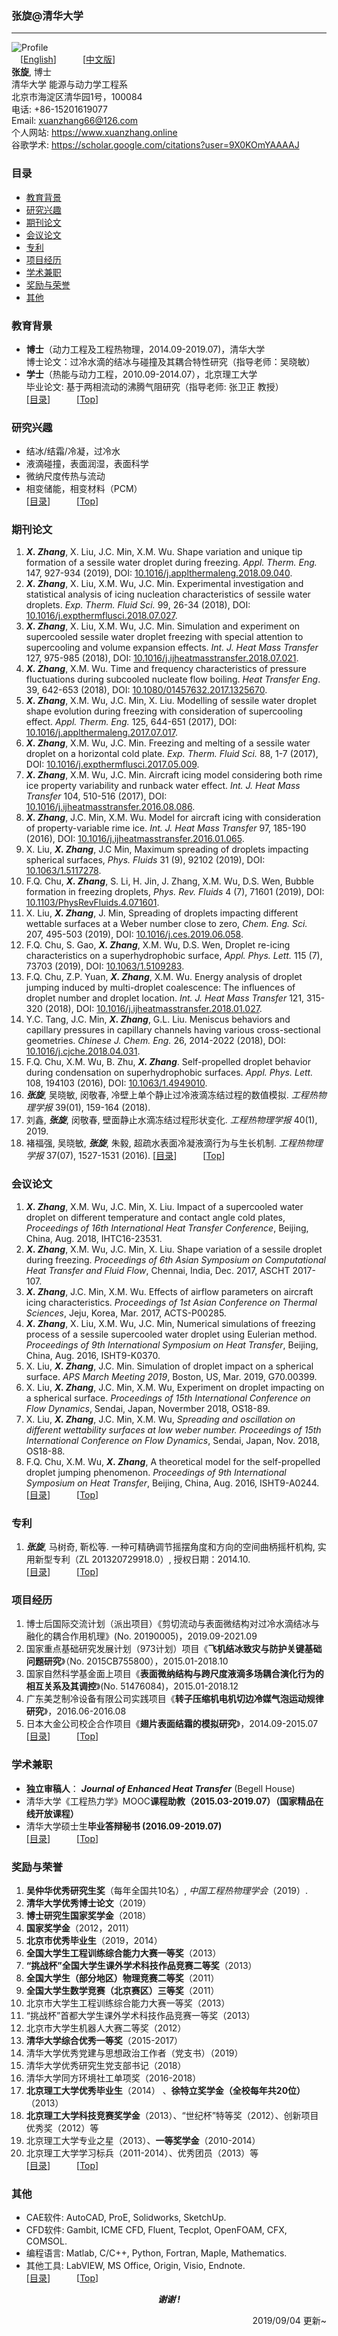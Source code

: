 ### 张旋@清华大学  

***  
![Profile](http://wx1.sinaimg.cn/small/007B55rcly1g4xfrens30j30u00u0npd.jpg)  
　[[English](https://www.xuanzhang.online)]　　　[[中文版](http://8ac127f0.wiz03.com/share/s/2aMivM3cqAXi29jzTe37TBfU2U65mv1qpkda26WwYy2E0P6x)]  
**张旋**, 博士  
清华大学 能源与动力学工程系  
北京市海淀区清华园1号，100084  
电话: +86-15201619077  
Email: [xuanzhang66@126.com](mailto:xuanzhang66@126.com)  
个人网站: <https://www.xuanzhang.online>  
谷歌学术: <https://scholar.google.com/citations?user=9X0KOmYAAAAJ>  

### 目录
- [教育背景](#教育背景)
- [研究兴趣](#研究兴趣)
- [期刊论文](#期刊论文)
- [会议论文](#会议论文)
- [专利](#专利)
- [项目经历](#项目经历)
- [学术兼职](#学术兼职)
- [奖励与荣誉](#奖励与荣誉)
- [其他](#其他)

### 教育背景
- **博士**（动力工程及工程热物理，2014.09-2019.07)，清华大学  
博士论文：过冷水滴的结冰与碰撞及其耦合特性研究（指导老师：吴晓敏）  
- **学士**（热能与动力工程，2010.09-2014.07），北京理工大学  
毕业论文: 基于两相流动的沸腾气阻研究（指导老师: 张卫正 教授）  
[[目录](#目录)]　　　[[Top](#张旋@清华大学)]

### 研究兴趣
- 结冰/结霜/冷凝，过冷水
- 液滴碰撞，表面润湿，表面科学
- 微纳尺度传热与流动
- 相变储能，相变材料（PCM）  
[[目录](#目录)]　　　[[Top](#张旋@清华大学)]

### 期刊论文
1. ***X. Zhang***, X. Liu, J.C. Min, X.M. Wu. Shape variation and unique tip formation of a sessile water droplet during freezing. *Appl. Therm. Eng.* 147, 927-934 (2019), DOI: [10.1016/j.applthermaleng.2018.09.040](https://dx.doi.org/10.1016/j.applthermaleng.2018.09.040).  
1. ***X. Zhang***, X. Liu, X.M. Wu, J.C. Min. Experimental investigation and statistical analysis of icing nucleation characteristics of sessile water droplets. *Exp. Therm. Fluid Sci.* 99, 26-34 (2018), DOI: [10.1016/j.expthermflusci.2018.07.027](https://dx.doi.org/10.1016/j.expthermflusci.2018.07.027).  
1. ***X. Zhang***, X. Liu, X.M. Wu, J.C. Min. Simulation and experiment on supercooled sessile water droplet freezing with special attention to supercooling and volume expansion effects. *Int. J. Heat Mass Transfer* 127, 975-985 (2018), DOI: [10.1016/j.ijheatmasstransfer.2018.07.021](https://dx.doi.org/10.1016/j.ijheatmasstransfer.2018.07.021).  
1. ***X. Zhang***, X.M. Wu. Time and frequency characteristics of pressure fluctuations during subcooled nucleate flow boiling. *Heat Transfer Eng*. 39, 642-653 (2018), DOI: [10.1080/01457632.2017.1325670](https://dx.doi.org/10.1080/01457632.2017.1325670).  
1. ***X. Zhang***, X.M. Wu, J.C. Min, X. Liu. Modelling of sessile water droplet shape evolution during freezing with consideration of supercooling effect. *Appl. Therm. Eng.* 125, 644-651 (2017), DOI: [10.1016/j.applthermaleng.2017.07.017](https://dx.doi.org/10.1016/j.applthermaleng.2017.07.017).  
1. ***X. Zhang***, X.M. Wu, J.C. Min. Freezing and melting of a sessile water droplet on a horizontal cold plate. *Exp. Therm. Fluid Sci.* 88, 1-7 (2017), DOI: [10.1016/j.expthermflusci.2017.05.009](https://dx.doi.org/10.1016/j.expthermflusci.2017.05.009).  
1. ***X. Zhang***, X.M. Wu, J.C. Min. Aircraft icing model considering both rime ice property variability and runback water effect. *Int. J. Heat Mass Transfer* 104, 510-516 (2017), DOI: [10.1016/j.ijheatmasstransfer.2016.08.086](https://dx.doi.org/10.1016/j.ijheatmasstransfer.2016.08.086).
1. ***X. Zhang***, J.C. Min, X.M. Wu. Model for aircraft icing with consideration of property-variable rime ice. *Int. J. Heat Mass Transfer* 97, 185-190 (2016), DOI: [10.1016/j.ijheatmasstransfer.2016.01.065](https://dx.doi.org/10.1016/j.ijheatmasstransfer.2016.01.065).  
1. X. Liu, ***X. Zhang***, J.C Min, Maximum spreading of droplets impacting spherical surfaces, *Phys. Fluids* 31 (9), 92102 (2019), DOI: [10.1063/1.5117278](https://doi.org/10.1063/1.5117278).  
1. F.Q. Chu, ***X. Zhang***, S. Li, H. Jin, J. Zhang, X.M. Wu, D.S. Wen, Bubble formation in freezing droplets, *Phys. Rev. Fluids* 4 (7), 71601 (2019), DOI: [10.1103/PhysRevFluids.4.071601](https://doi.org/10.1103/PhysRevFluids.4.071601).  
1. X. Liu, ***X. Zhang***, J. Min, Spreading of droplets impacting different wettable surfaces at a Weber number close to zero, *Chem. Eng. Sci.* 207, 495-503 (2019), DOI: [10.1016/j.ces.2019.06.058](https://doi.org/10.1016/j.ces.2019.06.058).  
1. F.Q. Chu, S. Gao, ***X. Zhang***, X.M. Wu, D.S. Wen, Droplet re-icing characteristics on a superhydrophobic surface, *Appl. Phys. Lett.* 115 (7), 73703 (2019), DOI: [10.1063/1.5109283](https://doi.org/10.1063/1.5109283).  
1. F.Q. Chu, Z.P. Yuan, ***X. Zhang***, X.M. Wu. Energy analysis of droplet jumping induced by multi-droplet coalescence: The influences of droplet number and droplet location. *Int. J. Heat Mass Transfer* 121, 315-320 (2018), DOI: [10.1016/j.ijheatmasstransfer.2018.01.027](https://dx.doi.org/10.1016/j.ijheatmasstransfer.2018.01.027).  
1. Y.C. Tang, J.C. Min, ***X. Zhang***, G.L. Liu. Meniscus behaviors and capillary pressures in capillary channels having various cross-sectional geometries. *Chinese J. Chem. Eng.* 26, 2014-2022 (2018), DOI: [10.1016/j.cjche.2018.04.031](https://dx.doi.org/10.1016/j.cjche.2018.04.031).  
1. F.Q. Chu, X.M. Wu, B. Zhu, ***X. Zhang***. Self-propelled droplet behavior during condensation on superhydrophobic surfaces. *Appl. Phys. Lett.* 108, 194103 (2016), DOI: [10.1063/1.4949010](https://dx.doi.org/10.1063/1.4949010).  
1. ***张旋***, 吴晓敏, 闵敬春, 冷壁上单个静止过冷液滴冻结过程的数值模拟. *工程热物理学报* 39(01), 159-164 (2018).  
1. 刘鑫, ***张旋***, 闵敬春, 壁面静止水滴冻结过程形状变化. *工程热物理学报* 40(1), 2019.  
1. 褚福强, 吴晓敏, ***张旋***, 朱毅, 超疏水表面冷凝液滴行为与生长机制. *工程热物理学报* 37(07), 1527-1531 (2016).
[[目录](#目录)]　　　[[Top](#张旋@清华大学)]

### 会议论文
1. ***X. Zhang***, X.M. Wu, J.C. Min, X. Liu. Impact of a supercooled water droplet on different temperature and contact angle cold plates, *Proceedings of 16th International Heat Transfer Conference*, Beijing, China, Aug. 2018, IHTC16-23531.  
1. ***X. Zhang***, X.M. Wu, J.C. Min, X. Liu. Shape variation of a sessile droplet during freezing. *Proceedings of 6th Asian Symposium on Computational Heat Transfer and Fluid Flow*, Chennai, India, Dec. 2017, ASCHT 2017-107.  
1. ***X. Zhang***, J.C. Min, X.M. Wu. Effects of airflow parameters on aircraft icing characteristics. *Proceedings of 1st Asian Conference on Thermal Sciences*, Jeju, Korea, Mar. 2017, ACTS-P00285.  
1. ***X. Zhang***, X. Liu, X.M. Wu, J.C. Min, Numerical simulations of freezing process of a sessile supercooled water droplet using Eulerian method. *Proceedings of 9th International Symposium on Heat Transfer*, Beijing, China, Aug. 2016, ISHT9-K0370.
1. X. Liu, ***X. Zhang***, J.C. Min. Simulation of droplet impact on a spherical surface. *APS March Meeting 2019*, Boston, US, Mar. 2019, G70.00399.  
1. X. Liu, ***X. Zhang***, J.C. Min, X.M. Wu, Experiment on droplet impacting on a spherical surface. *Proceedings of 15th International Conference on Flow Dynamics*, Sendai, Japan, Novermber 2018, OS18-89.  
1. X. Liu, ***X. Zhang***, J.C. Min, X.M. Wu, *Spreading and oscillation on different wettability surfaces at low weber number. Proceedings of 15th International Conference on Flow Dynamics*, Sendai, Japan, Nov. 2018, OS18-88.  
1. F.Q. Chu, X.M. Wu, ***X. Zhang***, A theoretical model for the self-propelled droplet jumping phenomenon. *Proceedings of 9th International Symposium on Heat Transfer*, Beijing, China, Aug. 2016, ISHT9-A0244.  
[[目录](#目录)]　　　[[Top](#张旋@清华大学)]

### 专利
1. ***张旋***, 马树奇, 靳松等. 一种可精确调节摇摆角度和方向的空间曲柄摇杆机构, 实用新型专利（ZL 201320729918.0）, 授权日期：2014.10.  
[[目录](#目录)]　　　[[Top](#张旋@清华大学)]

### 项目经历
1. 博士后国际交流计划（派出项目）《剪切流动与表面微结构对过冷水滴结冰与融化的耦合作用机理》(No. 20190005)，2019.09-2021.09  
1. 国家重点基础研究发展计划（973计划）项目《**飞机结冰致灾与防护关键基础问题研究**》（No. 2015CB755800），2015.01-2018.10  
1. 国家自然科学基金面上项目《**表面微纳结构与跨尺度液滴多场耦合演化行为的相互关系及其调控**》(No. 51476084)，2015.01-2018.12  
1. 广东美芝制冷设备有限公司实践项目《**转子压缩机电机切边冷媒气泡运动规律研究**》，2016.06-2016.08  
1. 日本大金公司校企合作项目《**翅片表面结霜的模拟研究**》，2014.09-2015.07  
[[目录](#目录)]　　　[[Top](#张旋@清华大学)]

### 学术兼职
- **独立审稿人**： ***Journal of Enhanced Heat Transfer*** (Begell House)  
- 清华大学《工程热力学》MOOC**课程助教（2015.03-2019.07）（国家精品在线开放课程）**  
-  清华大学硕士生**毕业答辩秘书 (2016.09-2019.07)**  
[[目录](#目录)]　　　[[Top](#张旋@清华大学)]

### 奖励与荣誉
1. **吴仲华优秀研究生奖**（每年全国共10名）, *中国工程热物理学会*（2019）.
1. **清华大学优秀博士论文**（2019）  
1. **博士研究生国家奖学金**（2018）  
1. **国家奖学金**（2012，2011）  
1. **北京市优秀毕业生**（2019，2014）
1. **全国大学生工程训练综合能力大赛一等奖**（2013）  
1. **“挑战杯”全国大学生课外学术科技作品竞赛二等奖**（2013）  
1. **全国大学生（部分地区）物理竞赛二等奖**（2011）  
1. **全国大学生数学竞赛（北京赛区）三等奖**（2011）  
1. 北京市大学生工程训练综合能力大赛一等奖（2013）  
1. “挑战杯”首都大学生课外学术科技作品竞赛一等奖（2013）  
1. 北京市大学生机器人大赛二等奖（2012）  
1. **清华大学综合优秀一等奖**（2015-2017）  
1. 清华大学优秀党建与思想政治工作者（党支书）（2019）  
1. 清华大学优秀研究生党支部书记（2018）  
1. 清华大学同方环境社工单项奖（2016-2018）  
1. **北京理工大学优秀毕业生**（2014） 、**徐特立奖学金（全校每年共20位）**（2013）  
1. **北京理工大学科技竞赛奖学金**（2013）、“世纪杯”特等奖（2012）、创新项目优秀奖（2012）等  
1. 北京理工大学专业之星（2013）、**一等奖学金**（2010-2014）  
1. 北京理工大学学习标兵（2011-2014）、优秀团员（2013）等  
[[目录](#目录)]　　　[[Top](#张旋@清华大学)]

### 其他  
- CAE软件: AutoCAD, ProE, Solidworks, SketchUp.
- CFD软件: Gambit, ICME CFD, Fluent, Tecplot, OpenFOAM, CFX, COMSOL.
- 编程语言: Matlab, C/C++, Python, Fortran, Maple, Mathematics.
- 其他工具: LabVIEW, MS Office, Origin, Visio, Endnote.  
[[目录](#目录)]　　　[[Top](#张旋@清华大学)]  

<p align="center"> <b> <i> 谢谢 ! </i> </b> </p>  
<p align="right"> 2019/09/04 更新~ </p>  
